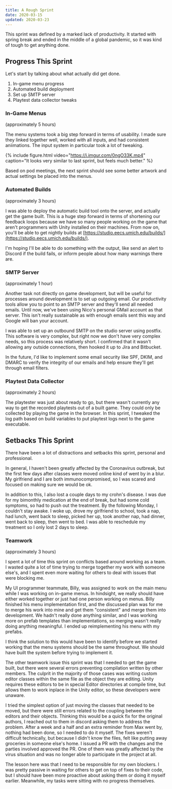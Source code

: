 ```yaml
---
title: A Rough Sprint
date: 2020-03-15
updated: 2020-03-23
---
```


This sprint was defined by a marked lack of productivity. It started with spring
break and ended in the middle of a global pandemic, so it was kind of tough to
get anything done.

## Progress This Sprint

Let's start by talking about what actually did get done.

1. In-game menu progress
2. Automated build deployment
3. Set up SMTP server
4. Playtest data collector tweaks

### In-Game Menus

(approximately 5 hours)

The menu systems took a big step forward in terms of usability. I made sure they
linked together well, worked with all inputs, and had consistent
aniimations. The input system in particular took a lot of tweaking.


{% include figure.html video="https://i.imgur.com/0ngO33K.mp4" caption="It looks
very similar to last sprint, but feels much better." %}

Based on pod meetings, the next sprint should see some better artwork and
actual settings be placed into the menus.

### Automated Builds

(approximately 3 hours)

I was able to deploy the automatic build tool onto the server, and actually get
the game built. This is a huge step forward in terms of shortening our feedback
loops because we have so many people working on the game that aren't programmers
with Unity installed on their machines. From now on, you'll be able to get
nightly builds at [https://studio.eecs.umich.edu/builds/](https://studio.eecs.umich.edu/builds/).

I'm hoping I'll be able to do something with the output, like send an alert to
Discord if the build fails, or inform people about how many warnings there are.

### SMTP Server

(approximately 1 hour)

Another task not directly on game development, but will be useful for processes
around development is to set up outgoing email. Our productivity tools allow you
to point to an SMTP server and they'll send all needed emails. Until now, we've
been using Nico's personal GMail account as that server. This isn't really
sustainable as with enough emails sent this way and Google will ban your account.

I was able to set up an outbound SMTP on the studio server using postfix. This
software is very complex, but right now we don't have very complex needs, so
this process was relatively short. I confirmed that it wasn't allowing any
outside connections, then hooked it up to Jira and Bitbucket.

In the future, I'd like to implement some email security like SPF, DKIM, and
DMARC to verify the integrity of our emails and help ensure they'll get through
email filters.

### Playtest Data Collector

(approximately 2 hours)

The playtester was just about ready to go, but there wasn't currently any way to
get the recorded playtests out of a built game. They could only be collected by
playing the game in the browser. In this sprint, I tweaked the log path based on
build variables to put playtest logs next to the game executable.

## Setbacks This Sprint

There have been a lot of distractions and setbacks this sprint, personal and
professional.

In general, I haven't been greatly affected by the Coronavirus outbreak, but
the first few days after classes were moved online kind of went by in a blur. My
girlfriend and I are both immunocompromised, so I was scared and focused on
making sure we would be ok.

In addition to this, I also lost a couple days to my crohn's disease. I was
due for my bimonthly medication at the end of break, but had some cold symptoms,
so had to push out the treatment. By the following Monday, I couldn't stay
awake. I woke up, drove my girlfriend to school, took a nap, had lunch, went
back to sleep, picked her up, took another nap, had dinner, went back to sleep,
then went to bed. I was able to reschedule my treatment so I only lost 2 days to
sleep.

### Teamwork

(approximately 3 hours)

I spent a lot of time this sprint on conflicts based around working as a team. I
wasted quite a lot of time trying to merge together my work with someone else's,
and I spent even more waiting for others to deal with issues that were blocking
me.

My UI programmer teammate, Billy, was assigned to work on the main menu while I
was working on in-game menus. In hindsight, we really should have either worked
together or just had one person working on menus. Billy finished his menu
implementation first, and the discussed plan was for me to merge his work into
mine and get them "consistent" and merge them into development. We hadn't really
done anything similar, and I was working more on prefab templates than
implementations, so merging wasn't really doing anything meaningful. I ended up
reimplementing his menu with my prefabs.

I think the solution to this would have been to identify before we started
working that the menu systems should be the same throughout. We should have
built the system before trying to implement it.

The other teamwork issue this sprint was that I needed to get the game built,
but there were several errors preventing compilation written by other
members. The culprit in the majority of those cases was writing custom editor
classes within the same file as the object they are editing. Unity requires
these editors to be in special Editor directories at compile time, but allows
them to work inplace in the Unity editor, so these developers were unaware.

I tried the simplest option of just moving the classes that needed to be moved,
but there were still errors related to the coupling between the editors and
their objects. Thinking this would be a quick fix for the original authors, I
reached out to them in discord asking them to address the problem. After a week
and a half and an extra reminder from Max went by, nothing had been done, so I
needed to do it myself. The fixes weren't difficult technically, but because I
didn't know the files, felt like putting away groceries in someone else's
home. I issued a PR with the changes and the parties involved approved the
PR. One of them was greatly affected by the virus situation and was no longer
able to participate in the project at all.

The lesson here was that I need to be responsible for my own blockers. I was
pretty passive in waiting for others to get on top of fixes to their code, but I
should have been more proactive about asking them or doing it myself
earlier. Meanwhile, my tasks were sitting with no progress themselves.
